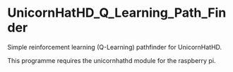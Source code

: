 # UnicornHatHD_Q_Learning_Path_Finder
Simple reinforcement learning (Q-Learning) pathfinder for UnicornHatHD.

This programme requires the unicornhathd module for the raspberry pi.

